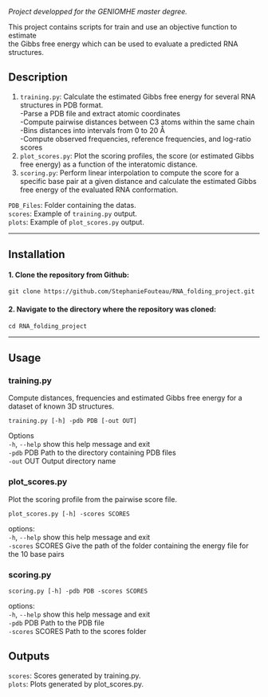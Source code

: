 *Project developped for the GENIOMHE master degree.*  

This project contains scripts for train and use an objective function to estimate\
the Gibbs free energy which can be used to evaluate a predicted RNA structures.   

## Description

1. `training.py`: Calculate the estimated Gibbs free energy for several RNA structures in PDB format.\
-Parse a PDB file and extract atomic coordinates\
-Compute pairwise distances between C3 atoms within the same chain\
-Bins distances into intervals from 0 to 20 Å\
-Compute observed frequencies, reference frequencies, and log-ratio scores    
2. `plot_scores.py`: Plot the scoring profiles, the score (or estimated Gibbs free energy) as a function of the interatomic distance.  
3. `scoring.py`: Perform linear interpolation to compute the score for a specific base pair at a given distance and calculate the estimated Gibbs free energy of the evaluated RNA conformation.  

`PDB_Files`: Folder containing the datas.\
`scores`: Example of `training.py` output.\
`plots`: Example of `plot_scores.py` output.  


---

## Installation

#### 1. Clone the repository from Github:
```
git clone https://github.com/StephanieFouteau/RNA_folding_project.git
```

#### 2. Navigate to the directory where the repository was cloned:
```
cd RNA_folding_project
```
---

## Usage

### training.py

Compute distances, frequencies and estimated Gibbs free energy for a dataset of known 3D structures.

```
training.py [-h] -pdb PDB [-out OUT]
```
Options\
  `-h`, `--help`  show this help message and exit\
  `-pdb` PDB    Path to the directory containing PDB files\
  `-out` OUT    Output directory name

### plot_scores.py

Plot the scoring profile from the pairwise score file.

```
plot_scores.py [-h] -scores SCORES
```
options:\
  `-h`, `--help`      show this help message and exit\
  `-scores` SCORES  Give the path of the folder containing the energy file for the 10 base pairs

### scoring.py

```
scoring.py [-h] -pdb PDB -scores SCORES
```
options:\
  `-h`, `--help`      show this help message and exit\
  `-pdb` PDB        Path to the PDB file\
  `-scores` SCORES  Path to the scores folder

## Outputs

`scores`: Scores generated by training.py.\
`plots`: Plots generated by plot_scores.py.
